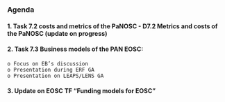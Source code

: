 ### Agenda


#### 1. Task 7.2 costs and metrics of the PaNOSC  - D7.2 Metrics and costs of the PaNOSC  (update on progress)


#### 2. Task 7.3 Business models of the PAN EOSC:  
	o Focus on EB’s discussion
	o Presentation during ERF GA
	o Presentation on LEAPS/LENS GA


#### 3. Update on EOSC TF “Funding models for EOSC”
